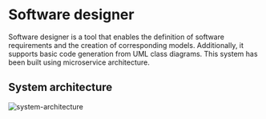 # Software designer

Software designer is a tool that enables the definition of software requirements and the creation of corresponding models. Additionally, it supports basic code generation from UML class diagrams. This system has been built using microservice architecture.

## System architecture

![system-architecture](https://github-production-user-asset-6210df.s3.amazonaws.com/66832914/292777159-b33816e6-7009-47f7-9794-3576a32cb7d0.png)
